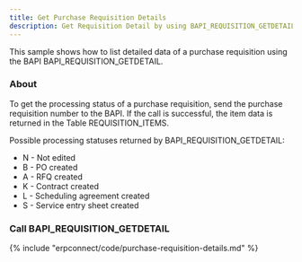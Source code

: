 ```yaml
---
title: Get Purchase Requisition Details
description: Get Requisition Detail by using BAPI_REQUISITION_GETDETAIL
---
```


This sample shows how to list detailed data of a purchase requisition using the BAPI BAPI_REQUISITION_GETDETAIL.

### About

To get the processing status of a purchase requisition, send the purchase requisition number to the BAPI.
If the call is successful, the item data is returned in the Table REQUISITION_ITEMS.

Possible processing statuses returned by BAPI_REQUISITION_GETDETAIL:

- N - Not edited
- B - PO created
- A - RFQ created
- K - Contract created
- L - Scheduling agreement created
- S - Service entry sheet created

### Call BAPI_REQUISITION_GETDETAIL

{% include "erpconnect/code/purchase-requisition-details.md" %}

